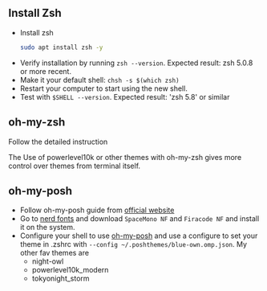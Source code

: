 ## Install Zsh

- Install zsh
  ```sh
  sudo apt install zsh -y
  ```
- Verify installation by running `zsh --version`. Expected result: zsh 5.0.8 or more recent.
- Make it your default shell: `chsh -s $(which zsh)`
- Restart your computer to start using the new shell.
- Test with `$SHELL --version`. Expected result: 'zsh 5.8' or similar

## oh-my-zsh

Follow the detailed instruction

The Use of powerlevel10k or other themes with oh-my-zsh gives more control over themes from terminal itself.

## oh-my-posh

- Follow oh-my-posh guide from [official website](https://ohmyposh.dev/docs/installation/linux)
- Go to [nerd fonts](https://ohmyposh.dev/docs/installation/fonts) and download `SpaceMono NF` and `Firacode NF` and install it on the system.
- Configure your shell to use [oh-my-posh](https://ohmyposh.dev/docs/installation/prompt) and use a configure to set your theme in .zshrc with `--config ~/.poshthemes/blue-own.omp.json`. My other fav themes are
  - night-owl
  - powerlevel10k_modern
  - tokyonight_storm
